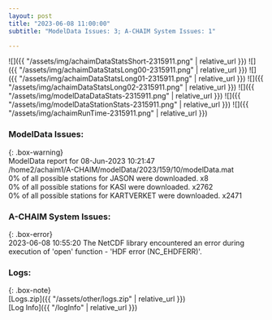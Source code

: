 ```yaml
---
layout: post
title: "2023-06-08 11:00:00"
subtitle: "ModelData Issues: 3; A-CHAIM System Issues: 1"

---
```


![]({{ "/assets/img/achaimDataStatsShort-2315911.png" | relative_url }})
![]({{ "/assets/img/achaimDataStatsLong00-2315911.png" | relative_url }})
![]({{ "/assets/img/achaimDataStatsLong01-2315911.png" | relative_url }})
![]({{ "/assets/img/achaimDataStatsLong02-2315911.png" | relative_url }})
![]({{ "/assets/img/modelDataDataStats-2315911.png" | relative_url }})
![]({{ "/assets/img/modelDataStationStats-2315911.png" | relative_url }})
![]({{ "/assets/img/achaimRunTime-2315911.png" | relative_url }})


### ModelData Issues:  
  
{: .box-warning}  
 ModelData report for 08-Jun-2023 10:21:47   
 /home2/achaim1/A-CHAIM/modelData/2023/159/10/modelData.mat   
 0% of all possible stations for JASON were downloaded. x8   
 0% of all possible stations for KASI were downloaded. x2762   
 0% of all possible stations for KARTVERKET were downloaded. x2471   
  
### A-CHAIM System Issues:  
  
{: .box-error}  
2023-06-08 10:55:20 The NetCDF library encountered an error during execution of 'open' function - 'HDF error (NC_EHDFERR)'.  

### Logs:  
  
{: .box-note}  
[Logs.zip]({{ "/assets/other/logs.zip" | relative_url }})  
[Log Info]({{ "/logInfo" | relative_url }})  
